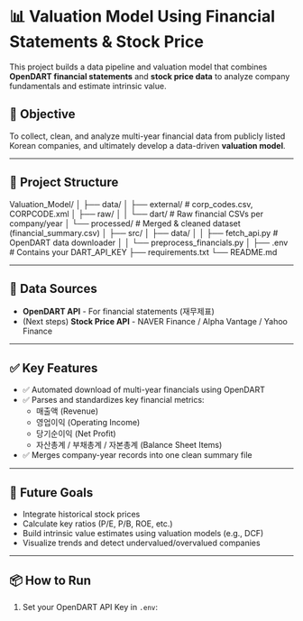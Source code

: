 # 📊 Valuation Model Using Financial Statements & Stock Price

This project builds a data pipeline and valuation model that combines **OpenDART financial statements** and **stock price data** to analyze company fundamentals and estimate intrinsic value.

## 🧠 Objective

To collect, clean, and analyze multi-year financial data from publicly listed Korean companies, and ultimately develop a data-driven **valuation model**.

---

## 📁 Project Structure

Valuation_Model/
│
├── data/
│ ├── external/ # corp_codes.csv, CORPCODE.xml
│ ├── raw/
│ │ └── dart/ # Raw financial CSVs per company/year
│ └── processed/ # Merged & cleaned dataset (financial_summary.csv)
│
├── src/
│ ├── data/
│ │ ├── fetch_api.py # OpenDART data downloader
│ │ └── preprocess_financials.py
│
├── .env # Contains your DART_API_KEY
├── requirements.txt
└── README.md


---

## 🔌 Data Sources

- **OpenDART API** - For financial statements (재무제표)
- (Next steps) **Stock Price API** - NAVER Finance / Alpha Vantage / Yahoo Finance

---

## ✅ Key Features

- ✅ Automated download of multi-year financials using OpenDART
- ✅ Parses and standardizes key financial metrics:
  - 매출액 (Revenue)
  - 영업이익 (Operating Income)
  - 당기순이익 (Net Profit)
  - 자산총계 / 부채총계 / 자본총계 (Balance Sheet Items)
- ✅ Merges company-year records into one clean summary file

---

## 🔮 Future Goals

- Integrate historical stock prices
- Calculate key ratios (P/E, P/B, ROE, etc.)
- Build intrinsic value estimates using valuation models (e.g., DCF)
- Visualize trends and detect undervalued/overvalued companies

---

## 📦 How to Run

1. Set your OpenDART API Key in `.env`: